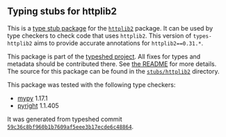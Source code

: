 ## Typing stubs for httplib2

This is a [type stub package](https://typing.python.org/en/latest/tutorials/external_libraries.html)
for the [`httplib2`](https://github.com/httplib2/httplib2) package. It can be used by type checkers
to check code that uses `httplib2`. This version of
`types-httplib2` aims to provide accurate annotations for
`httplib2==0.31.*`.

This package is part of the [typeshed project](https://github.com/python/typeshed).
All fixes for types and metadata should be contributed there.
See [the README](https://github.com/python/typeshed/blob/main/README.md)
for more details. The source for this package can be found in the
[`stubs/httplib2`](https://github.com/python/typeshed/tree/main/stubs/httplib2)
directory.

This package was tested with the following type checkers:
* [mypy](https://github.com/python/mypy/) 1.17.1
* [pyright](https://github.com/microsoft/pyright) 1.1.405

It was generated from typeshed commit
[`59c36c8bf960b1b7609af5eee3b17ecde6c48864`](https://github.com/python/typeshed/commit/59c36c8bf960b1b7609af5eee3b17ecde6c48864).